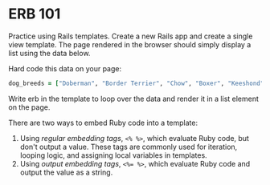 # ERB 101

Practice using Rails templates. Create a new Rails app and create a single view template. The page rendered in the browser should simply display a list using the data below.

Hard code this data on your page:

```ruby
dog_breeds = ["Doberman", "Border Terrier", "Chow", "Boxer", "Keeshond", "Maltese", "Shihtzu", "Silky Terrier", "Whippet", "German Shepherd", "Basset Hound", "Papillon", "Pyrenees", "Vizsla", "Pug" ]
```

Write erb in the template to loop over the data and render it in a list element on the page.

There are two ways to embed Ruby code into a template:

1. Using _regular embedding tags_, `<% %>`, which evaluate Ruby code, but don't output a value. These tags are commonly used for iteration, looping logic, and assigning local variables in templates.
2. Using _output embedding tags_, `<%= %>`, which evaluate Ruby code and output the value as a string.

